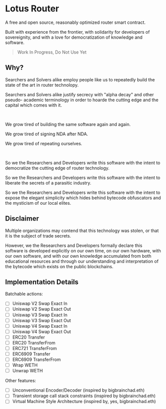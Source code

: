 # Lotus Router

A free and open source, reasonably optimized router smart contract.

Built with experience from the frontier, with solidarity for developers of
sovereignity, and with a love for democratization of knowledge and software.

> Work In Progress, Do Not Use Yet

## Why?

Searchers and Solvers alike employ people like us to repeatedly build the state
of the art in router technolopy.

Searchers and Solvers alike justify secrecy with "alpha decay" and other pseudo-
academic terminology in order to hoarde the cutting edge and the capital which
comes with it.

<br/>

We grow tired of building the same software again and again.

We grow tired of signing NDA after NDA.

We grow tired of repeating ourselves.

<br/>

So we the Researchers and Developers write this software with the intent to
democratize the cutting edge of router technology.

So we the Researchers and Developers write this software with the intent to
liberate the secrets of a parasitic industry.

So we the Researchers and Developers write this software with the intent to
expose the elegant simplicity which hides behind bytecode obfuscators and the
mysticism of our local elites.

## Disclaimer

Multiple organizations may contend that this technology was stolen, or that it
is the subject of trade secrets.

However, we the Researchers and Developers formally declare this software is
developed explicitly on our own time, on our own hardware, with our own
software, and with our own knowledge accumulated from both educational resources
and through our understanding and interpretation of the bytecode which exists on
the public blockchains.

## Implementation Details

Batchable actions:

- [ ] Uniswap V2 Swap Exact In
- [ ] Uniswap V2 Swap Exact Out
- [ ] Uniswap V3 Swap Exact In
- [ ] Uniswap V3 Swap Exact Out
- [ ] Uniswap V4 Swap Exact In
- [ ] Uniswap V4 Swap Exact Out
- [ ] ERC20 Transfer
- [ ] ERC20 TransferFrom
- [ ] ERC721 TransferFrom
- [ ] ERC6909 Transfer
- [ ] ERC6909 TransferFrom
- [ ] Wrap WETH
- [ ] Unwrap WETH

Other features:

- [ ] Unconventional Encoder/Decoder (inspired by bigbrainchad.eth)
- [ ] Transient storage call stack constraints (inspired by bigbrainchad.eth)
- [ ] Virtual Machine Style Architecture (inspired by, yes, bigbrainchad.eth)
